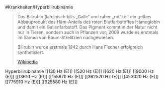#Krankheiten/Hyperbilirubinämie
> Das Bilirubin (lateinisch bilis „Galle“ und ruber „rot“) ist ein gelbes Abbauprodukt des Häm-Anteils des roten Blutfarbstoffes Hämoglobin und damit ein Gallenfarbstoff. Das Pigment kommt in der Natur nicht nur in Tieren, sondern auch in Pflanzen vor; 2009 wurde es erstmals im Samen von Baum-Strelitzien nachgewiesen.
>
> Bilirubin wurde erstmals 1942 durch Hans Fischer erfolgreich synthetisiert.
>
> [Wikipedia](https://de.wikipedia.org/wiki/Bilirubin)

Hyperbilirubinämie
[[130 Hz (E)]]
[[520 Hz (E)]]
[[620 Hz (E)]]
[[9000 Hz (E)]]
[[13610 Hz (E)]]
[[155870 Hz (E)]]
[[362520 Hz (E)]]
[[453020 Hz (E)]]
[[775910 Hz (E)]]
[[925580 Hz (E)]]